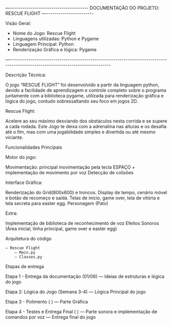 —--------------------------------------
DOCUMENTAÇÃO DO PROJETO: RESCUE FLIGHT
—-----------------------

Visão Geral:
- Nome do Jogo: Rescue Flight
- Linguagens utilizadas: Python e Pygame
- Linguagem Principal: Python
- Renderização Gráfica e lógica: Pygame
  
—-------------------------------------------------------------------------------------------------------------------------------

Descrição Técnica:

O jogo “RESCUE FLIGHT” foi desenvolvido a partir da linguagem python, devido a facilidade de aprendizagem e controle completo sobre o programa juntamente com a biblioteca pygame, utilizada para renderização gráfica e lógica do jogo, contudo sobressaltando seu foco em jogos 2D. 

Rescue Flight:

Acelere ao seu máximo desviando dos obstáculos nesta corrida e se supere a cada rodada. Este Jogo te deixa com a adrenalina nas alturas e os desafia até o fim, mas com uma jogabilidade simples e divertida ou até mesmo viciante. 

Funcionalidades Principais

Motor do jogo:

Movimentação: principal movimentação pela tecla ESPAÇO + implementação de movimento por voz
Detecção de colisões

Interface Gráfica:

Renderização do Grid(800x600) e troncos.
Display de tempo, cenário móvel e botão de recomeço e saída.
Telas de início, game over, tela de vitória e tela secreta para easter egg.
Personagem (Pato)


Extra:

Implementação de biblioteca de reconhecimento de voz
Efeitos Sonoros (Área inicial, linha principal, game over e easter egg)

Arquitetura do código

	— Rescue Flight
		— Main.py	
		— Classes.py 

Etapas de entrega

  Etapa 1 - Entrega da documentação (01/06)
		— Ideias de estruturas e lógica do jogo

  Etapa 2: Lógica do Jogo (Semana 3-4)
        — Lógica Principal do jogo

  Etapa 3 - Polimento ( )
			  — Parte Gráfica

  Etapa 4 - Testes e Entrega Final ( )
			  — Parte sonora e implementação de comandos por voz
			  — Entrega final do jogo


